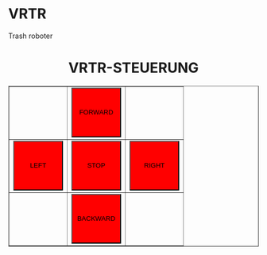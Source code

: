 # VRTR
Trash roboter
<!DOCTYPE html>
<html>
<head>
<title>
VRTR-STEUERUNG
</title>
<style>
button{
	height: 100px;
	width: 100px;
	background-color: red;
}
</style>
<script>
var rpi = "http://151.216.2.49:5000";
function forward() {
var status=document.querySelector("#status_text");
status.innerHTML="Fahre vorwärts!";
fetch(rpi+"/api/forward");
}
function stop() {
var status=document.querySelector("#status_text");
status.innerHTML="Stop!";
fetch(rpi+"/api/stop");
}
function backward() {
var status=document.querySelector("#status_text");
status.innerHTML="Fahre rückwärts!";
fetch(rpi+"/api/backward");
}
function right() {
var status=document.querySelector("#status_text");
status.innerHTML="Fahre nach rechts!";
fetch(rpi+"/api/right");
}
function left() {
var status=document.querySelector("#status_text");
status.innerHTML="Fahre nach links!";
fetch(rpi+"/api/left");
}

document.addEventListener("keydown",event=>{
	switch(event.keyCode) {
		case 87:
		forward();
		break;
		case 65:
		left();
		break;
		case 83:
		backward();
		break;
		case 68:
		right();
		break;
	}
console.log(event);
});
document.addEventListener("keyup",event=>{
	switch(event.keyCode) {
		case 87:
		stop();
		break;
		case 65:
		stop();
		break;
		case 83:
		stop();
		break;
		case 68:
		stop();
		break;
	}
console.log(event);
});
</script>
</head>
<body>
<center>
<h1>VRTR-STEUERUNG</h1>
<table border="1">
<tr><td></td><td><button onmousedown="forward()" onmouseup="stop()">FORWARD</button></td><td></td></tr>
<tr><td><button onmousedown="left()" onmouseup="stop()">LEFT</button></td><td><button onmousedown="stop()" onmouseup="stop()">STOP</button></td><td><button onmousedown="right()" onmouseup="stop()">RIGHT</button></td></tr>
<tr><td></td><td><button onmousedown="backward()" onmouseup="stop()">BACKWARD</button></td><td></td></tr>
</table>
<p id="status_text"></p>
</center>
<script>
</script>
</body>
</html>
